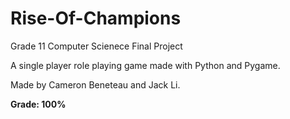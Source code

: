 # Rise-Of-Champions  

Grade 11 Computer Scienece Final Project

A single player role playing game made with Python and Pygame.  

Made by Cameron Beneteau and Jack Li.

**Grade: 100%**
